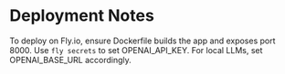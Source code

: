 # Deployment Notes
To deploy on Fly.io, ensure Dockerfile builds the app and exposes port 8000.
Use `fly secrets` to set OPENAI_API_KEY. For local LLMs, set OPENAI_BASE_URL accordingly.
